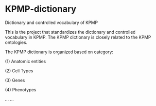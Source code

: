 # KPMP-dictionary
Dictionary and controlled vocabulary of KPMP

This is the project that standardizes the dictionary and controlled vocabulary in KPMP. The KPMP dictionary is closely related to the KPMP ontologies. 

The KPMP dictionary is organized based on category:

(1) Anatomic entities

(2) Cell Types

(3) Genes

(4) Phenotypes

... ... 

